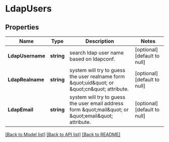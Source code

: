 # LdapUsers

## Properties
Name | Type | Description | Notes
------------ | ------------- | ------------- | -------------
**LdapUsername** | **string** | search ldap user name based on ldapconf. | [optional] [default to null]
**LdapRealname** | **string** | system will try to guess the user realname form \&quot;uid\&quot; or \&quot;cn\&quot; attribute. | [optional] [default to null]
**LdapEmail** | **string** | system will try to guess the user email address form \&quot;mail\&quot; or \&quot;email\&quot; attribute. | [optional] [default to null]

[[Back to Model list]](../README.md#documentation-for-models) [[Back to API list]](../README.md#documentation-for-api-endpoints) [[Back to README]](../README.md)

